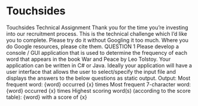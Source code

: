 # Touchsides
Touchsides Technical Assignment
Thank you for the time you’re investing into our recruitment process. This is the technical challenge
which I’d like you to complete. Please try do it without Googling it too much. Where you do Google 
resources, please cite them.
QUESTION 1
Please develop a console / GUI application that is used to determine the frequency of each word that 
appears in the book War and Peace by Leo Tolstoy. Your application can be written in C# or Java.
Ideally your application will have a user interface that allows the user to select/specify the input file 
and displays the answers to the below questions as static output.
Output:
Most frequent word: {word} occurred {x} times
Most frequent 7-character word: {word} occurred {x} times
Highest scoring word(s) (according to the score table): {word} with a score of {x}
